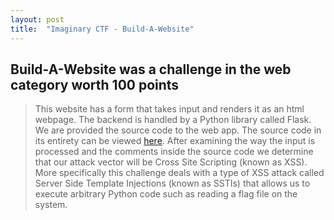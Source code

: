 ```yaml
---
layout: post
title:  "Imaginary CTF - Build-A-Website"
---
```


## Build-A-Website was a challenge in the web category worth 100 points
> This website has a form that takes input and renders it as an html webpage. The backend is handled by a Python library called Flask. We are provided the source code to the web app. The source code in its entirety can be viewed [here](https://raw.githubusercontent.com/crollins18/ccr-ctfwriteups/main/file-dumps/imaginary2021/build-a-website/app.py). After examining the way the input is processed and the comments inside the source code we determine that our attack vector will be Cross Site Scripting (known as XSS). More specifically this challenge deals with a type of XSS attack called Server Side Template Injections (known as SSTIs) that allows us to execute arbitrary Python code such as reading a flag file on the system.

